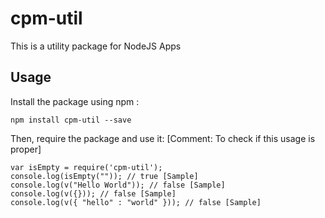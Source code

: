 # cpm-util
This is a utility package for NodeJS Apps 
## Usage
Install the package using npm :
 ```
 npm install cpm-util --save
 ```
Then, require the package and use it:
 [Comment: To check if this usage is proper]
 ```
 var isEmpty = require('cpm-util');
 console.log(isEmpty("")); // true [Sample]
 console.log(v("Hello World")); // false [Sample]
 console.log(v({})); // false [Sample]
 console.log(v({ "hello" : "world" })); // false [Sample]
 ```